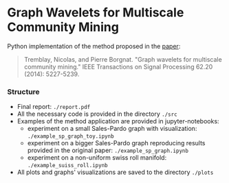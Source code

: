 # Graph Wavelets for Multiscale Community Mining

Python implementation of the method proposed in the [paper](https://ieeexplore.ieee.org/document/6870496):

>Tremblay, Nicolas, and Pierre Borgnat. "Graph wavelets for multiscale community mining." IEEE Transactions on Signal Processing 62.20 (2014): 5227-5239.

### Structure

* Final report: `./report.pdf`
* All the necessary code is provided in the directory `./src`
* Examples of the method application are provided in jupyter-notebooks:
    - experiment on a small Sales-Pardo graph with visualization: `./example_sp_graph_toy.ipynb`
    - experiment on a bigger Sales-Pardo graph reproducing results provided in the original paper: `./example_sp_graph.ipynb`
    - experiment on a non-uniform swiss roll manifold: `./example_suiss_roll.ipynb`
* All plots and graphs' visualizations are saved to the directory `./plots`
